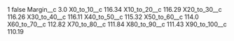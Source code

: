 <?xml version="1.0" encoding="UTF-8"?>
<CustomMetadata xmlns="http://soap.sforce.com/2006/04/metadata" xmlns:xsi="http://www.w3.org/2001/XMLSchema-instance" xmlns:xsd="http://www.w3.org/2001/XMLSchema">
    <label>1</label>
    <protected>false</protected>
    <values>
        <field>Margin__c</field>
        <value xsi:type="xsd:double">3.0</value>
    </values>
    <values>
        <field>X0_to_10__c</field>
        <value xsi:type="xsd:double">116.34</value>
    </values>
    <values>
        <field>X10_to_20__c</field>
        <value xsi:type="xsd:double">116.29</value>
    </values>
    <values>
        <field>X20_to_30__c</field>
        <value xsi:type="xsd:double">116.26</value>
    </values>
    <values>
        <field>X30_to_40__c</field>
        <value xsi:type="xsd:double">116.11</value>
    </values>
    <values>
        <field>X40_to_50__c</field>
        <value xsi:type="xsd:double">115.32</value>
    </values>
    <values>
        <field>X50_to_60__c</field>
        <value xsi:type="xsd:double">114.0</value>
    </values>
    <values>
        <field>X60_to_70__c</field>
        <value xsi:type="xsd:double">112.82</value>
    </values>
    <values>
        <field>X70_to_80__c</field>
        <value xsi:type="xsd:double">111.84</value>
    </values>
    <values>
        <field>X80_to_90__c</field>
        <value xsi:type="xsd:double">111.43</value>
    </values>
    <values>
        <field>X90_to_100__c</field>
        <value xsi:type="xsd:double">110.19</value>
    </values>
</CustomMetadata>
